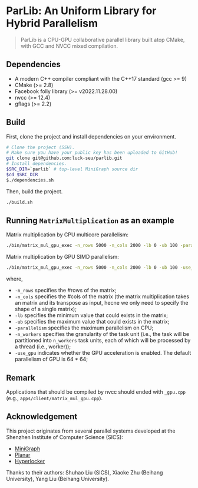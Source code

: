# ParLib: An Uniform Library for Hybrid Parallelism

> ParLib is a CPU-GPU collaborative parallel library built atop CMake, with GCC and NVCC mixed compilation.

## Dependencies
- A modern C++ compiler compliant with the C++17 standard (gcc >= 9)
- CMake (>= 2.8)
- Facebook folly library (>= v2022.11.28.00)
- nvcc (>= 12.4)
- gflags (>= 2.2)

## Build
First, clone the project and install dependencies on your environment.
```bash
# Clone the project (SSH).
# Make sure you have your public key has been uploaded to GitHub!
git clone git@github.com:luck-seu/parlib.git
# Install dependencies.
$SRC_DIR=`parlib` # top-level MiniGraph source dir
$cd $SRC_DIR
$./dependencies.sh
```

Then, build the project.
```bash
./build.sh
```

## Running `MatrixMultiplication` as an example
Matrix multiplication by CPU multicore parallelism:
```bash
./bin/matrix_mul_gpu_exec -n_rows 5000 -n_cols 2000 -lb 0 -ub 100 -parallelism 80 -n_workers 256
```

Matrix multiplication by GPU SIMD parallelism:
```bash
./bin/matrix_mul_gpu_exec -n_rows 5000 -n_cols 2000 -lb 0 -ub 100 -use_gpu
```

where,
- `-n_rows` specifies the #rows of the matrix;
- `-n_cols` specifies the #cols of the matrix (the matrix multiplication takes an matrix and its transpose as input, hecne we only need to specify the shape of a single matrix);
- `-lb` specifies the minimum value that could exists in the matrix;
- `-ub` specifies the maximum value that could exists in the matrix;
- `-parallelism` specifies the maximum parallelism on CPU;
- `-n_workers` specifies the granularity of the task unit (i.e., the task will be partitioned into `n_workers` task units, each of which will be processed by a thread (i.e., worker));
- `-use_gpu` indicates whether the GPU acceleration is enabled. The default parallelism of GPU is 64 * 64;


## Remark
Applications that should be compiled by nvcc should ended with `_gpu.cpp` (e.g., `apps/client/matrix_mul_gpu.cpp`).


## Acknowledgement

This project originates from several parallel systems developed at the Shenzhen Institute of Computer Science (SICS):
- [MiniGraph](https://github.com/SICS-Fundamental-Research-Center/MiniGraph)
- [Planar](https://github.com/SICS-Fundamental-Research-Center/MiniGraph)
- [Hyperlocker](https://github.com/SICS-Fundamental-Research-Center/HyperBlocker)

Thanks to their authors: Shuhao Liu (SICS), Xiaoke Zhu (Beihang University), Yang Liu (Beihang University).